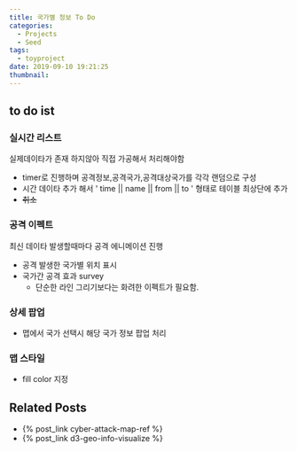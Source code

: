 ```yaml
---
title: 국가별 정보 To Do
categories:
  - Projects
  - Seed
tags:
  - toyproject
date: 2019-09-10 19:21:25
thumbnail:
---
```

## to do ist

<!--more-->
### 실시간 리스트
  실제데이타가 존재 하지않아 직접 가공해서 처리해야함
  - timer로 진행하며 공격정보,공격국가,공격대상국가를 각각 랜덤으로 구성
  - 시간 데이타 추가 해서  ' time || name || from || to ' 형태로 테이블 최상단에 추가
  - ~~취소~~
     
### 공격 이펙트  
  최신 데이타 발생할때마다 공격 에니메이션 진행
  - 공격 발생한 국가별 위치 표시
  - 국가간 공격 효과 survey
    - 단순한 라인 그리기보다는 화려한 이펙트가 필요함.

### 상세 팝업
  - 맵에서 국가 선택시 해당 국가 정보 팝업 처리

### 맵 스타일
  - fill color 지정
## Related Posts
  - {% post_link cyber-attack-map-ref %}
  - {% post_link d3-geo-info-visualize %}   